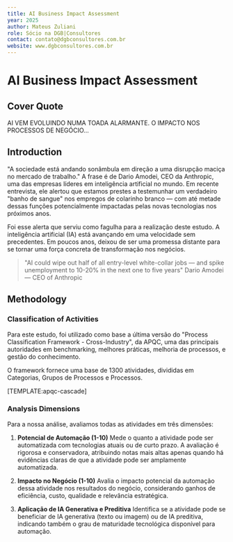 ```yaml
---
title: AI Business Impact Assessment
year: 2025
author: Mateus Zuliani
role: Sócio na DGB|Consultores
contact: contato@dgbconsultores.com.br
website: www.dgbconsultores.com.br
---
```


# AI Business Impact Assessment

## Cover Quote
AI VEM EVOLUINDO NUMA TOADA ALARMANTE. O IMPACTO NOS PROCESSOS DE NEGÓCIO...

## Introduction

"A sociedade está andando sonâmbula em direção a uma disrupção maciça no mercado de trabalho." A frase é de Dario Amodei, CEO da Anthropic, uma das empresas líderes em inteligência artificial no mundo. Em recente entrevista, ele alertou que estamos prestes a testemunhar um verdadeiro "banho de sangue" nos empregos de colarinho branco — com até metade dessas funções potencialmente impactadas pelas novas tecnologias nos próximos anos.

Foi esse alerta que serviu como fagulha para a realização deste estudo. A inteligência artificial (IA) está avançando em uma velocidade sem precedentes. Em poucos anos, deixou de ser uma promessa distante para se tornar uma força concreta de transformação nos negócios.

> "AI could wipe out half of all entry-level white-collar jobs — and spike unemployment to 10-20% in the next one to five years"
> Dario Amodei — CEO of Anthropic

## Methodology

### Classification of Activities

Para este estudo, foi utilizado como base a última versão do "Process Classification Framework - Cross-Industry", da APQC, uma das principais autoridades em benchmarking, melhores práticas, melhoria de processos, e gestão do conhecimento.

O framework fornece uma base de 1300 atividades, divididas em Categorias, Grupos de Processos e Processos.

[TEMPLATE:apqc-cascade]

### Analysis Dimensions

Para a nossa análise, avaliamos todas as atividades em três dimensões:

1. **Potencial de Automação (1-10)**
   Mede o quanto a atividade pode ser automatizada com tecnologias atuais ou de curto prazo. A avaliação é rigorosa e conservadora, atribuindo notas mais altas apenas quando há evidências claras de que a atividade pode ser amplamente automatizada.

2. **Impacto no Negócio (1-10)**
   Avalia o impacto potencial da automação dessa atividade nos resultados do negócio, considerando ganhos de eficiência, custo, qualidade e relevância estratégica.

3. **Aplicação de IA Generativa e Preditiva**
   Identifica se a atividade pode se beneficiar de IA generativa (texto ou imagem) ou de IA preditiva, indicando também o grau de maturidade tecnológica disponível para automação. 